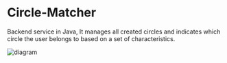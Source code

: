 
# Circle-Matcher


Backend service in Java, It manages all created circles and indicates which circle the user belongs to based on a set of characteristics. 


![diagram](c3.svg)
